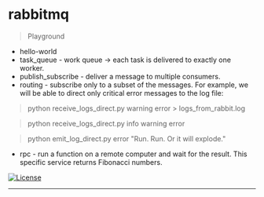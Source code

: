 # rabbitmq

> Playground

- hello-world
- task_queue - work queue -> each task is delivered to exactly one worker.
- publish_subscribe - deliver a message to multiple consumers.
- routing - subscribe only to a subset of the messages. For example, we will be able to direct only critical error messages to the log file:
> python receive_logs_direct.py warning error > logs_from_rabbit.log

> python receive_logs_direct.py info warning error

> python emit_log_direct.py error "Run. Run. Or it will explode."

- rpc - run a function on a remote computer and wait for the result. This specific service returns Fibonacci numbers.

[![License](http://img.shields.io/:license-mit-blue.svg?style=flat-square)](http://badges.mit-license.org)

---
